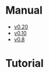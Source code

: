 # Manual

- [v0.20](out/manual/v0.20/)
- [v0.10](https://github.com/fsantanna/ceu/blob/master/docs/manual/v0.10/manual-toc-v0.10.md)
- [v0.8](https://github.com/fsantanna/ceu/blob/master/docs/manual/v0.8/manual-toc-v0.8.md)

# Tutorial
